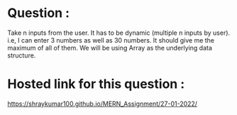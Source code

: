 # Question :
Take n inputs from the user. It has to be dynamic (multiple n inputs by user). i.e, I can enter 3 numbers as well as 30 numbers. It should give me the maximum of all of them. We will be using Array as the underlying data structure.
# Hosted link for this question :
https://shraykumar100.github.io/MERN_Assignment/27-01-2022/